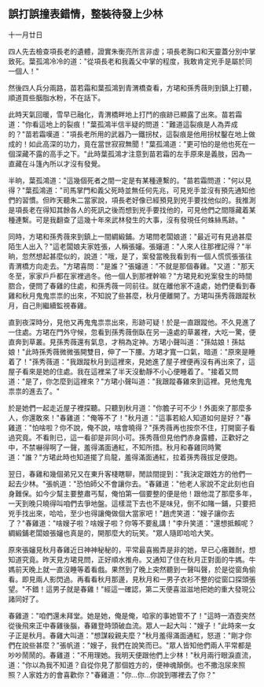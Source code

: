 誤打誤撞表錯情，整裝待發上少林
------------------------------

十一月廿日

四人先去檢查項長老的遺體，證實朱衡亮所言非虛；項長老胸口和天靈蓋分別中掌致死。葉孤鴻冷冷的道："從項長老和我義父中掌的程度，我敢肯定兇手是屬於同一個人！"

然後四人兵分兩路，苗若霜和葉孤鴻到青渭橋查看，方珺和孫秀薇則到鎮上打聽，順道買些胭脂水粉，不在話下。

此時天氣回暖，雪早已融化，青渭橋畔地上打鬥的痕跡已顯露了出來。苗若霜道："你看這地上的裂痕！"葉孤鴻半信半疑的問道："難道這裂痕是人為弄成的？"苗若霜嘆道："項長老所用的武器乃一鐵拐杖，這裂痕是他用拐杖鑿在地上做成的！如此高深的功力，竟在當世寂寂無聞！"葉孤鴻道："更可怕的是他也死在一個深藏不露的高手之下。"此時葉孤鴻才注意到苗若霜的左手原來是義肢，因為一直藏在斗篷內所以才沒有發覺。

半晌，葉孤鴻道："這幾個死者之間一定是有某種連繫的。"苗若霜問道："何以見得？"葉孤鴻道："司馬掌門和義父死時並無任何先兆，可見兇手並沒有預先通知他們的習慣。但昨天聽朱二當家說，項長老好像已經預見到兇手要找他似的。我推測是項長老在得知其餘各人的死訊之後而想到兇手要找他的，可見他們之間隱藏着某種連繫。可是我翻查了這幾十年來武林發生的大事，沒有發現任何蛛絲馬跡。"

同時，方珺和孫秀薇來到鎮上一間綢緞鋪。方珺問老闆娘道："最近可有見過甚麼陌生人出入？"這老闆娘夫家姓張，人稱張嬸。張嬸道："人來人往那裡記得？"半晌，忽然想起甚麼似的，說道："哦，是了，案發當晚我看到有一個人慌慌張張往青渭橋方向走去。"方珺喜問："是誰？"張嬸道："不就是那個春雞。"又道："那天冬至，家家戶戶都在家裡過冬。他一個人到那裡幹嘛？"方珺見和兇案發生的時間脗合，便問了春雞的住處，和孫秀薇一同前往。就在離他家不遠處，她們便看到春雞和秋月鬼鬼祟祟的出來，不知說了些甚麼，秋月便離開了。方珺叫孫秀薇跟蹤秋月，自己則繼續監視春雞。

直到夜深時分，見他又再鬼鬼祟祟出來，形跡可疑！於是一直跟蹤他。不久見進了一住處。方珺在門外守候，忽看到孫秀薇倒臥在另一遠處的草叢裡，大吃一驚，便直奔到草叢。見孫秀薇還有氣息，才稍為定神。方珺小聲叫道："孫姑娘！孫姑娘！"此時孫秀薇微微張開雙目，伸了一下腰。方珺才寬一口氣，暗道："原來是睡着了！"孫秀薇道："我跟蹤秋月到這裡來，見她進了屋子裡便再沒有再出來了，這屋子看來是她的住處。我在這裡呆了半天沒動靜不小心便睡着了。"接着又問道："是了，你怎麼到這裡來？"方珺小聲叫道："我跟蹤春雞來到這裡。見他鬼鬼祟祟的進去了。"

於是她們一起走近屋子裡探聽。只聽到秋月道："你膽子可不少！外面來了那麼多人，你還敢來！"春雞道："俺等不了！"秋月道："這事若給人知道如何是好？"春雞道："怕啥啦？你不說，俺不說，啥會曉得？"孫秀薇再也按奈不住，打開窗子看過究竟。不看則已，這一看卻是非同小可。孫秀薇但見他們赤身露體，正歡好之中，不禁嚇得啊了一聲，羞得滿面通紅，不知所措。秋月和春雞同時驚道："誰？"方珺此時也知道擺了烏龍，羞得滿面通紅，拉着孫秀薇拔足便跑。

翌日，春雞和幾個弟兄又在東升客棧瞎聊，閒談間提到："我決定跟姓方的他們一起去少林。"張帆道："恐怕師父不會讓你去。"春雞道："他老人家說不定此刻也自身難保。如今少幫主要整肅丐幫，俺怕第一個要整的便是他！跟他混了那麼多年，一天到晚只曉得叫咱們去爭地盤。這樣混下去也不是味兒，倒不如賭一鋪，只要把兇手找出來，哈哈，至少也得讓俺做個大當家吧！"趙虎笑道："嫂子讓你去了？"春雞道："啥嫂子啦？啥嫂子啦？你等不要亂講！"李升笑道："還想抵賴呢？綢緞鋪老闆娘張嬸也真是的，開那麼大的玩笑。"眾人隨即哈哈大笑。

原來張嬸見秋月春雞近日神神秘秘的，平常最喜搬弄是非的她，早已心癢難耐，想知道究竟。昨天見方珺見問，正好順水推舟。又通知了住在秋月正對面的牛媽。牛媽前天晚上就一直沒睡等着看戲。果然到了晚上突然聽到一聲叫聲，於是從窗角偷看。即見兩人影閃過。再看看秋月那邊，見秋月和一男子衣衫不整的從窗口探頭張望。"不錯！這男子就是春雞！"經這一確認，第二天便喜滋滋地把她的重大發現公諸同好了。

春雞道："咱們還未拜堂。她是她，俺是俺，咱家的事她管不了！"這時一酒壺突然從後飛來正中春雞後腦，春雞登時頭破血流。眾人一起大叫："嫂子！"此時來一女子正是秋月。春雞大叫道："想謀殺親夫麼？"秋月羞得滿面通紅，怒道："剛才你們在說些甚麼？"張帆道："嫂子，我們在說笑而已。"眾人皆知他們兩人平常都是吵吵鬧鬧的。春雞道："不用理她。我明天便跟他們上少林！"秋月兩行眼淚直流，道："你以為我不知道？自從你見了那個姓方的，便神魂顛倒。也不撒泡尿來照照？人家姓方的會喜歡你？"春雞道："你...你...你說到哪裡去了你？"
